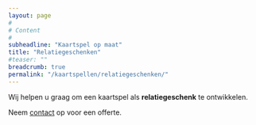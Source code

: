 ```yaml
---
layout: page
#
# Content
#
subheadline: "Kaartspel op maat"
title: "Relatiegeschenken"
#teaser: ""
breadcrumb: true
permalink: "/kaartspellen/relatiegeschenken/"
---
```


Wij helpen u graag om een kaartspel als __relatiegeschenk__ te ontwikkelen.

Neem [contact](/contact) op voor een offerte.
